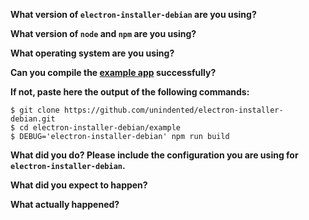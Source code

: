 **What version of `electron-installer-debian` are you using?**

**What version of `node` and `npm` are you using?**

**What operating system are you using?**

**Can you compile the [example app](https://github.com/unindented/electron-installer-debian/tree/master/example) successfully?**

**If not, paste here the output of the following commands:**

```
$ git clone https://github.com/unindented/electron-installer-debian.git
$ cd electron-installer-debian/example
$ DEBUG='electron-installer-debian' npm run build
```

**What did you do? Please include the configuration you are using for `electron-installer-debian`.**

**What did you expect to happen?**

**What actually happened?**

